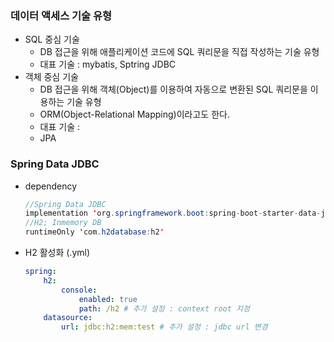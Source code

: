 ### 데이터 액세스 기술 유형
- SQL 중심 기술
  - DB 접근을 위해 애플리케이션 코드에 SQL 쿼리문을 직접 작성하는 기술 유형
  - 대표 기술 : mybatis, Sptring JDBC
- 객체 중심 기술
  - DB 접근을 위해 객체(Object)를 이용하여 자동으로 변환된 SQL 쿼리문을 이용하는 기술 유형
  - ORM(Object-Relational Mapping)이라고도 한다.
  - 대표 기술 : 
  - JPA 

### Spring Data JDBC
- dependency
    ```java
    //Spring Data JDBC
    implementation 'org.springframework.boot:spring-boot-starter-data-jdbc'
    //H2; Inmemory DB
    runtimeOnly 'com.h2database:h2'
    ```
- H2 활성화 (.yml)
    ```yml
    spring:
        h2:
            console:
                enabled: true 
                path: /h2 # 추가 설정 : context root 지정
        datasource:
            url: jdbc:h2:mem:test # 추가 설정 : jdbc url 변경
    ```